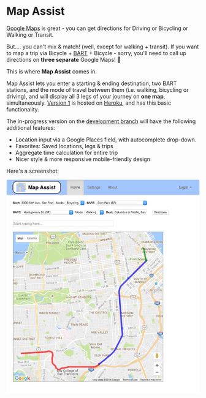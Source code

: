 # Map Assist

[Google Maps](http://maps.google.com) is great - you can get directions for Driving or Bicycling or Walking or Transit.

But....    you can't mix & match!   (well, except for walking + transit). If you want to map a trip via Bicycle + [BART](http://www.bart.gov) + Bicycle - sorry, you'll need to call up directions on **three separate** Google Maps! 🤔

This is where **Map Assist** comes in.

Map Assist lets you enter a starting & ending destination, two BART stations, and the mode of travel between them (i.e. walking, bicycling or driving), and will display all 3 legs of your journey on **one map**, simultaneously. [Version 1](https://github.com/edmechem/mapassist/tree/master) is hosted on [Heroku](https://map-assist.herokuapp.com), and has this basic functionality.

The in-progress version on the [development branch](https://github.com/edmechem/mapassist/tree/development) will have the following additional features:

- Location input via a Google Places field, with autocomplete drop-down.
- Favorites: Saved locations, legs & trips
- Aggregate time calculation for entire trip
- Nicer style & more responsive mobile-friendly design

Here's a screenshot:

![Map Assist In-Progress screenshot](doc/MapAssist_inprogress.jpg)
